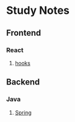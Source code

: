 # Study Notes

## Frontend

### React

1. [hooks](docs/frontend/react/hooks.md)

## Backend

### Java

1. [Spring](docs/backend/java/spring.md)
